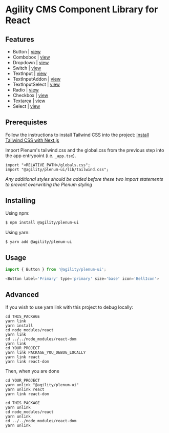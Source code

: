 # Agility CMS Component Library for React

## Features

- Button | [view](https://plenum-ui.vercel.app/?path=/story/plenum-ui-components-button)
- Combobox | [view](https://plenum-ui.vercel.app/?path=/story/plenum-ui-components-combobox--all-variations)
- Dropdown | [view](https://plenum-ui.vercel.app/?path=/story/plenum-ui-components-dropdown--default)
- Switch | [view](https://plenum-ui.vercel.app/?path=/story/plenum-ui-components-atoms--switch-component)
- TextInput | [view](https://plenum-ui.vercel.app/?path=/story/plenum-ui-components-textinput--all-variations)
- TextInputAddon | [view](https://plenum-ui.vercel.app/?path=/story/plenum-ui-components-textinputaddon--all-variations)
- TextInputSelect | [view](https://plenum-ui.vercel.app/?path=/story/plenum-ui-components-textinputselect--all-variations)
- Radio | [view](https://plenum-ui.vercel.app/?path=/story/plenum-ui-components-radio--all-variations)
- Checkbox | [view](https://plenum-ui.vercel.app/?path=/story/plenum-ui-components-checkbox--all-variations)
- Textarea | [view](https://plenum-ui.vercel.app/?path=/story/plenum-ui-components-textarea--all-variations)
- Select | [view](https://plenum-ui.vercel.app/?path=/story/plenum-ui-components-select--all-variations)

## Prerequistes

Follow the instructions to install Tailwind CSS into the project: [Install Tailwind CSS with Next.js](https://tailwindcss.com/docs/guides/nextjs)

Import Plenum's tailwind.css and the global.css from the previous step into the
app entrypoint (i.e. `_app.tsx`).

```
import "<RELATIVE_PATH>/globals.css";
import "@agility/plenum-ui/lib/tailwind.css";
```

_Any additional styles should be added before these two import statements to prevent overwriting the Plenum styling_

## Installing

Using npm:

```bash
$ npm install @agility/plenum-ui
```

Using yarn:

```bash
$ yarn add @agility/plenum-ui
```


## Usage

```js
import { Button } from '@agility/plenum-ui';

<Button label='Primary' type='primary' size='base' icon='BellIcon'>
```

## Advanced
If you wish to use yarn link with this project to debug locally:

```
cd THIS_PACKAGE
yarn link
yarn install
cd node_modules/react
yarn link
cd ../../node_modules/react-dom
yarn link
cd YOUR_PROJECT
yarn link PACKAGE_YOU_DEBUG_LOCALLY
yarn link react
yarn link react-dom
```

Then, when you are done

```
cd YOUR_PROJECT
yarn unlink "@agility/plenum-ui"
yarn unlink react
yarn link react-dom

cd THIS_PACKAGE
yarn unlink
cd node_modules/react
yarn unlink
cd ../../node_modules/react-dom
yarn unlink

```